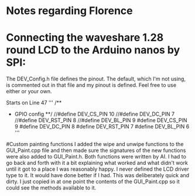 # Notes regarding Florence

# Connecting the waveshare 1.28 round LCD to the Arduino nanos by SPI:


The DEV_Config.h file defines the pinout.  The default, which I'm not using, is commented out in that file and my pinout is defined.  Feel free to use either or your own. 


Starts on Line 47
'''
/**
 * GPIO config
**/
//#define DEV_CS_PIN  10
//#define DEV_DC_PIN  7
//#define DEV_RST_PIN 8
//#define DEV_BL_PIN  9
#define DEV_CS_PIN  9
#define DEV_DC_PIN  8
#define DEV_RST_PIN 7
#define DEV_BL_PIN  6
'''

#Custom painting functions
I added the wipe and unwipe functions to the GUI_Paint.cpp file and then made sure the signatures of the new functions were also added to GUI_Paint.h.  Both functions were written by AI.  I had to go back and forth with it a bit explaining what worked and what didn't work until it got to a place I was reasonably happy.  I never defined the LCD driver type to it.  It would have done better if I had.  This was deliberately quick and dirty.  I just copied in at one point the contents of the GUI_Paint.cpp so it could see the methods available to it. 
